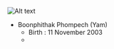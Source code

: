 ![Alt text](files://C:/Users/boonp/Pictures/pic.png)
- Boonphithak Phompech (Yam)
  - Birth : 11 November 2003
  - 
